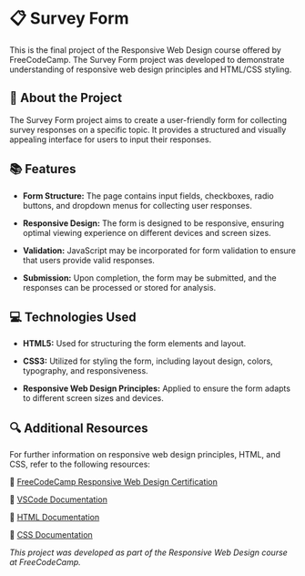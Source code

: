 # **📋 Survey Form**

This is the final project of the Responsive Web Design course offered by FreeCodeCamp. The Survey Form project was developed to demonstrate understanding of responsive web design principles and HTML/CSS styling.

## 📖 About the Project

The Survey Form project aims to create a user-friendly form for collecting survey responses on a specific topic. It provides a structured and visually appealing interface for users to input their responses.

## 📚 Features

- **Form Structure:** The page contains input fields, checkboxes, radio buttons, and dropdown menus for collecting user responses.

- **Responsive Design:** The form is designed to be responsive, ensuring optimal viewing experience on different devices and screen sizes.

- **Validation:** JavaScript may be incorporated for form validation to ensure that users provide valid responses.

- **Submission:** Upon completion, the form may be submitted, and the responses can be processed or stored for analysis.

## 💻 Technologies Used

- **HTML5:** Used for structuring the form elements and layout.

- **CSS3:** Utilized for styling the form, including layout design, colors, typography, and responsiveness.

- **Responsive Web Design Principles:** Applied to ensure the form adapts to different screen sizes and devices.

## 🔍 Additional Resources

For further information on responsive web design principles, HTML, and CSS, refer to the following resources:

🔗 [FreeCodeCamp Responsive Web Design Certification](https://www.freecodecamp.org/learn/responsive-web-design/)

🔗 [VSCode Documentation](https://code.visualstudio.com/docs)

🔗 [HTML Documentation](https://developer.mozilla.org/en-US/docs/Web/HTML)
 
🔗 [CSS Documentation](https://developer.mozilla.org/en-US/docs/Web/CSS)

*This project was developed as part of the Responsive Web Design course at FreeCodeCamp.*
